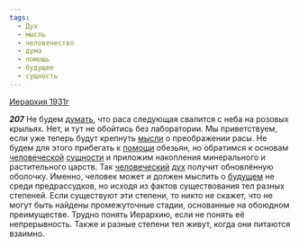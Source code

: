 ```yaml
---
tags:
  - Дух
  - мысль
  - человечество
  - дума
  - помощь
  - будущее
  - сущность
---
```


[Иерархия 1931г](/agni/1931)

___207___
Не будем [думать](/tag/#дума), что раса следующая свалится с неба на розовых крыльях. Нет, и тут не обойтись без лаборатории. Мы приветствуем, если уже теперь будут крепнуть [мысли](/tag/#мысль) о преображении расы. Не будем для этого прибегать к [помощи](/tag/#помощь) обезьян, но обратимся к основам [человеческой](/tag/#человечество) [сущности](/tag/#сущность) и приложим накопления минерального и растительного царств. Так [человеческий](/tag/#человечество) [дух](/tag/#Дух) получит обновлённую оболочку. Именно, человек может и должен мыслить о [будущем](/tag/#будущее) не среди предрассудков, но исходя из фактов существования тел разных степеней. Если существуют эти степени, то никто не скажет, что не могут быть найдены промежуточные стадии, основанные на обоюдном преимуществе. Трудно понять Иерархию, если не понять её непрерывность. Также и разные степени тел живут, когда они питаются взаимно.   

